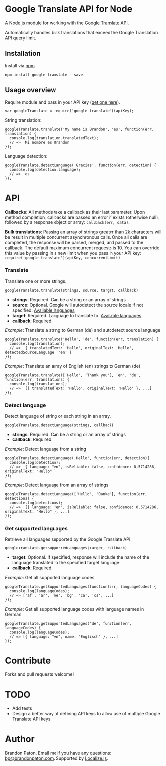 Google Translate API for Node
=====================

A Node.js module for working with the [Google Translate API](https://developers.google.com/translate/v2/using_rest). 

Automatically handles bulk translations that exceed the Google Translation API query limit.

Installation
----------

Install via [npm](http://npmjs.org/)

    npm install google-translate --save


Usage overview
----------

Require module and pass in your API key ([get one here](https://developers.google.com/translate/v2/pricing)).
  
    var googleTranslate = require('google-translate')(apiKey);
    
String translation:

    googleTranslate.translate('My name is Brandon', 'es', function(err, translation) {
      console.log(translation.translatedText);
      // =>  Mi nombre es Brandon
    });

Language detection:

    googleTranslate.detectLanguage('Gracias', function(err, detection) {
      console.log(detection.language);
      // =>  es
    });

# API

**Callbacks**: All methods take a callback as their last parameter. Upon method completion, callbacks are passed an error if exists (otherwise null), followed by a response object or array: `callback(err, data)`.

**Bulk translations**:  Passing an array of strings greater than 2k characters will be result in multiple concurrent asynchronous calls. Once all calls are completed, the response will be parsed, merged, and  passed to the callback. The default maximum concurrent requests is 10. You can override this value by passing in a new limit when you pass in your API key: `require('google-translate')(apiKey, concurrentLimit)`

### Translate

Translate one or more strings.

    googleTranslate.translate(strings, source, target, callback)
    
* **strings**: Required. Can be a string or an array of strings
* **source**: Optional. Google will autodetect the source locale if not specified. [Available languages](https://developers.google.com/translate/v2/using_rest#target)
* **target**:  Required. Language to translate to. [Available languages](https://developers.google.com/translate/v2/using_rest#target)
* **callback**:  Required.

*Example*: Translate a string to German (de) and autodetect source language

    googleTranslate.translate('Hello', 'de', function(err, translation) {
      console.log(translation);
      // =>  { translatedText: 'Hallo', originalText: 'Hello', detectedSourceLanguage: 'en' }
    });

*Example*: Translate an array of English (en) strings to German (de)

    googleTranslate.translate(['Hello', 'Thank you'], 'en', 'de', function(err, translations) {
      console.log(translations);
      // =>  [{ translatedText: 'Hallo', originalText: 'Hello' }, ...]
    });
  
### Detect language

Detect language of string or each string in an array.

    googleTranslate.detectLanguage(strings, callback)
    
* **strings**: Required. Can be a string or an array of strings
* **callback**:  Required.
 
*Example*: Detect language from a string

    googleTranslate.detectLanguage('Hello', function(err, detection){
      console.log(detection);
      // =>  { language: "en", isReliable: false, confidence: 0.5714286, originalText: "Hello" }
    });

*Example*: Detect language from an array of strings

    googleTranslate.detectLanguage(['Hello', 'Danke'], function(err, detections) {
      console.log(detections);
      // =>  [{ language: "en", isReliable: false, confidence: 0.5714286, originalText: "Hello" }, ...]
    });


### Get supported languages

Retrieve all languages supported by the Google Translate API.


    googleTranslate.getSupportedLanguages(target, callback)
    
* **target**: Optional. If specified, response will include the name of the language translated to the specified target language
* **callback**:  Required.

*Example*: Get all supported language codes

    googleTranslate.getSupportedLanguages(function(err, languageCodes) {
      console.log(languageCodes);
      // => ['af', 'ar', 'be', 'bg', 'ca', 'cs', ...]
    });
    
*Example*: Get all supported language codes with language names in German

    googleTranslate.getSupportedLanguages('de', function(err, languageCodes) {
      console.log(languageCodes);
      // => [{ language: "en", name: "Englisch" }, ...]
    });

  
# Contribute

Forks and pull requests welcome!

# TODO
* Add tests
* Design a better way of defining API keys to allow use of multiple Google Translate API keys

# Author

Brandon Paton. Email me if you have any questions: [bp@brandonpaton.com](mailto:bp@brandonpaton.com). Supported by [Localize.js](https://localizejs.com).
